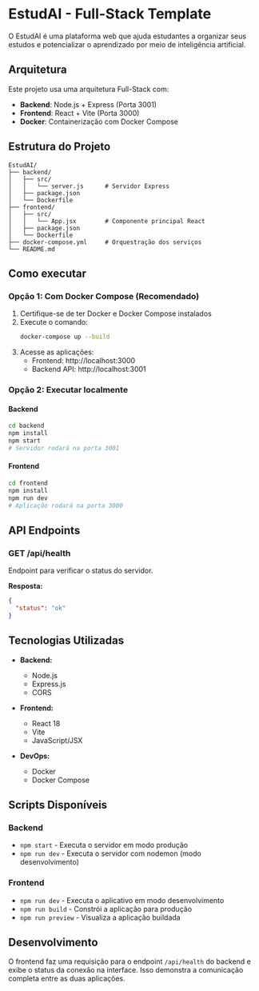 # EstudAI - Full-Stack Template

O EstudAI é uma plataforma web que ajuda estudantes a organizar seus estudos e potencializar o aprendizado por meio de inteligência artificial.

## Arquitetura

Este projeto usa uma arquitetura Full-Stack com:

- **Backend**: Node.js + Express (Porta 3001)
- **Frontend**: React + Vite (Porta 3000)
- **Docker**: Containerização com Docker Compose

## Estrutura do Projeto

```
EstudAI/
├── backend/
│   ├── src/
│   │   └── server.js      # Servidor Express
│   ├── package.json
│   └── Dockerfile
├── frontend/
│   ├── src/
│   │   └── App.jsx        # Componente principal React
│   ├── package.json
│   └── Dockerfile
├── docker-compose.yml     # Orquestração dos serviços
└── README.md
```

## Como executar

### Opção 1: Com Docker Compose (Recomendado)

1. Certifique-se de ter Docker e Docker Compose instalados
2. Execute o comando:
   ```bash
   docker-compose up --build
   ```
3. Acesse as aplicações:
   - Frontend: http://localhost:3000
   - Backend API: http://localhost:3001

### Opção 2: Executar localmente

#### Backend
```bash
cd backend
npm install
npm start
# Servidor rodará na porta 3001
```

#### Frontend
```bash
cd frontend
npm install
npm run dev
# Aplicação rodará na porta 3000
```

## API Endpoints

### GET /api/health
Endpoint para verificar o status do servidor.

**Resposta:**
```json
{
  "status": "ok"
}
```

## Tecnologias Utilizadas

- **Backend:**
  - Node.js
  - Express.js
  - CORS

- **Frontend:**
  - React 18
  - Vite
  - JavaScript/JSX

- **DevOps:**
  - Docker
  - Docker Compose

## Scripts Disponíveis

### Backend
- `npm start` - Executa o servidor em modo produção
- `npm run dev` - Executa o servidor com nodemon (modo desenvolvimento)

### Frontend
- `npm run dev` - Executa o aplicativo em modo desenvolvimento
- `npm run build` - Constrói a aplicação para produção
- `npm run preview` - Visualiza a aplicação buildada

## Desenvolvimento

O frontend faz uma requisição para o endpoint `/api/health` do backend e exibe o status da conexão na interface. Isso demonstra a comunicação completa entre as duas aplicações.
